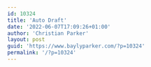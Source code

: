 ```yaml
---
id: 10324
title: 'Auto Draft'
date: '2022-06-07T17:09:26+01:00'
author: 'Christian Parker'
layout: post
guid: 'https://www.baylyparker.com/?p=10324'
permalink: '/?p=10324'
---
```


